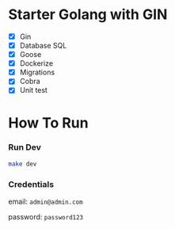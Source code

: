 # **Starter Golang with GIN**

- [x] Gin
- [x] Database SQL
- [x] Goose
- [x] Dockerize
- [x] Migrations
- [x] Cobra
- [x] Unit test

# **How To Run**

### **Run Dev**
```bash
make dev
```

### **Credentials**

email: `admin@admin.com`

password: `password123`
